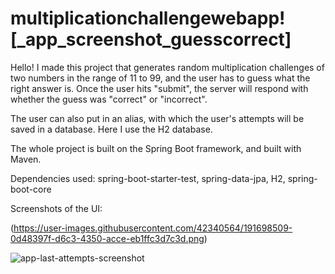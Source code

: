 # multiplicationchallengewebapp![_app_screenshot_guesscorrect]

Hello! I made this project that generates random multiplication challenges of two numbers in the range of 11 to 99, and the user has to guess what the right answer is. 
Once the user hits "submit", the server will respond with whether the guess was "correct" or "incorrect". 

The user can also put in an alias, with which the user's attempts will be saved in a database. Here I use the H2 database.

The whole project is built on the Spring Boot framework, and built with Maven.

Dependencies used: spring-boot-starter-test, spring-data-jpa, H2, spring-boot-core

Screenshots of the UI:


(https://user-images.githubusercontent.com/42340564/191698509-0d48397f-d6c3-4350-acce-eb1ffc3d7c3d.png)


![app-last-attempts-screenshot](https://user-images.githubusercontent.com/42340564/191700014-15aa5e47-f64a-47fb-aaf3-437cbab98698.png)
